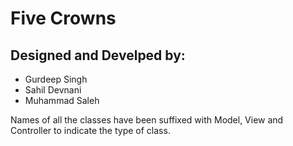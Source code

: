 # Five Crowns

## Designed and Develped by:
- Gurdeep Singh
- Sahil Devnani
- Muhammad Saleh

Names of all the classes have been suffixed with Model, View and Controller to indicate the type of class.
